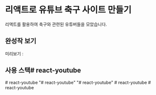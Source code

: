 # 리액트로 유튜브 축구 사이트 만들기

리액트를 활용하여 축구와 관련된 유튜버들을 모았습니다.

## 완성작 보기
미리보기 : 

## 사용 스택#   r e a c t - y o u t u b e  
 #   r e a c t - y o u t u b e  
 "# react-youtube" 
"# react-youtube" 
#   r e a c t - y o u t u b e  
 #   r e a c t - y o u t u b e  
 